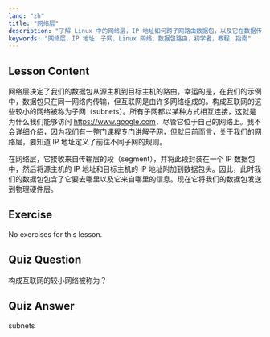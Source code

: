 ```yaml
---
lang: "zh"
title: "网络层"
description: "了解 Linux 中的网络层，IP 地址如何跨子网路由数据包，以及它在数据传输中的作用。开始您的 Linux 网络之旅！"
keywords: "网络层，IP 地址，子网，Linux 网络，数据包路由，初学者，教程，指南"
---
```


## Lesson Content

网络层决定了我们的数据包从源主机到目标主机的路由。幸运的是，在我们的示例中，数据包只在同一网络内传输，但互联网是由许多网络组成的。构成互联网的这些较小的网络被称为子网（subnets）。所有子网都以某种方式相互连接，这就是为什么我们能够访问 <https://www.google.com>，尽管它位于自己的网络上。我不会详细介绍，因为我们有一整门课程专门讲解子网，但就目前而言，关于我们的网络层，要知道 IP 地址定义了前往不同子网的规则。

在网络层，它接收来自传输层的段（segment），并将此段封装在一个 IP 数据包中，然后将源主机的 IP 地址和目标主机的 IP 地址附加到数据包头。因此，此时我们的数据包包含了它要去哪里以及它来自哪里的信息。现在它将我们的数据包发送到物理硬件层。

## Exercise

No exercises for this lesson.

## Quiz Question

构成互联网的较小网络被称为？

## Quiz Answer

subnets
